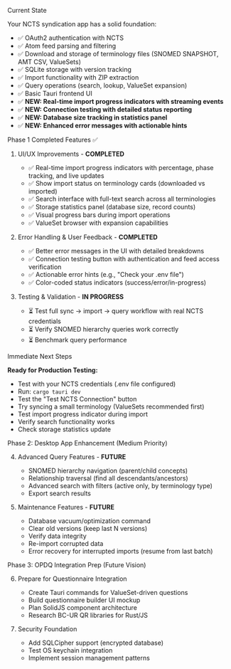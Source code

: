 Current State

Your NCTS syndication app has a solid foundation:

- ✅ OAuth2 authentication with NCTS
- ✅ Atom feed parsing and filtering
- ✅ Download and storage of terminology files (SNOMED SNAPSHOT, AMT CSV, ValueSets)
- ✅ SQLite storage with version tracking
- ✅ Import functionality with ZIP extraction
- ✅ Query operations (search, lookup, ValueSet expansion)
- ✅ Basic Tauri frontend UI
- ✅ **NEW: Real-time import progress indicators with streaming events**
- ✅ **NEW: Connection testing with detailed status reporting**
- ✅ **NEW: Database size tracking in statistics panel**
- ✅ **NEW: Enhanced error messages with actionable hints**

Phase 1 Completed Features ✅

1. UI/UX Improvements - **COMPLETED**

    - ✅ Real-time import progress indicators with percentage, phase tracking, and live updates
    - ✅ Show import status on terminology cards (downloaded vs imported)
    - ✅ Search interface with full-text search across all terminologies
    - ✅ Storage statistics panel (database size, record counts)
    - ✅ Visual progress bars during import operations
    - ✅ ValueSet browser with expansion capabilities

2. Error Handling & User Feedback - **COMPLETED**

    - ✅ Better error messages in the UI with detailed breakdowns
    - ✅ Connection testing button with authentication and feed access verification
    - ✅ Actionable error hints (e.g., "Check your .env file")
    - ✅ Color-coded status indicators (success/error/in-progress)

3. Testing & Validation - **IN PROGRESS**

    - ⏳ Test full sync → import → query workflow with real NCTS credentials
    - ⏳ Verify SNOMED hierarchy queries work correctly
    - ⏳ Benchmark query performance

Immediate Next Steps

**Ready for Production Testing:**
- Test with your NCTS credentials (.env file configured)
- Run: `cargo tauri dev`
- Test the "Test NCTS Connection" button
- Try syncing a small terminology (ValueSets recommended first)
- Test import progress indicator during import
- Verify search functionality works
- Check storage statistics update

Phase 2: Desktop App Enhancement (Medium Priority)

4. Advanced Query Features - **FUTURE**

    - SNOMED hierarchy navigation (parent/child concepts)
    - Relationship traversal (find all descendants/ancestors)
    - Advanced search with filters (active only, by terminology type)
    - Export search results

5. Maintenance Features - **FUTURE**

    - Database vacuum/optimization command
    - Clear old versions (keep last N versions)
    - Verify data integrity
    - Re-import corrupted data
    - Error recovery for interrupted imports (resume from last batch)

Phase 3: OPDQ Integration Prep (Future Vision)

6. Prepare for Questionnaire Integration


    - Create Tauri commands for ValueSet-driven questions
    - Build questionnaire builder UI mockup
    - Plan SolidJS component architecture
    - Research BC-UR QR libraries for Rust/JS

7. Security Foundation


    - Add SQLCipher support (encrypted database)
    - Test OS keychain integration
    - Implement session management patterns

